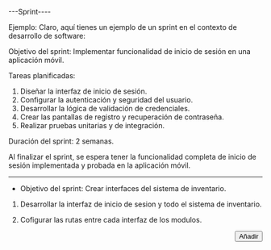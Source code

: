 ---Sprint----

Ejemplo:
Claro, aquí tienes un ejemplo de un sprint en el contexto de desarrollo de software:

Objetivo del sprint: Implementar funcionalidad de inicio de sesión en una aplicación móvil.

Tareas planificadas:
1. Diseñar la interfaz de inicio de sesión.
2. Configurar la autenticación y seguridad del usuario.
3. Desarrollar la lógica de validación de credenciales.
4. Crear las pantallas de registro y recuperación de contraseña.
5. Realizar pruebas unitarias y de integración.

Duración del sprint: 2 semanas.

Al finalizar el sprint, se espera tener la funcionalidad completa de inicio de sesión implementada y probada en la aplicación móvil.

----------------------------------------------------------------------------------------------


- Objetivo del sprint: Crear interfaces del sistema de inventario. 

1. Desarrollar la interfaz de inicio de sesion y todo el sistema de inventario.

2. Cofigurar las rutas entre cada interfaz de los modulos. 
 

  <a class="nav-link" href="http://localhost/sistema-de-inventario/public/marcas/crear"><button class="btn btn-success" type="submit" style="float: right;">Añadir</button></a>
